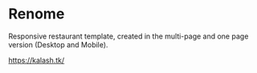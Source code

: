 # Renome

Responsive restaurant template, created in the multi-page and one page version (Desktop and Mobile).

https://kalash.tk/
